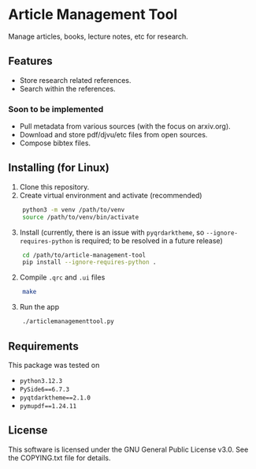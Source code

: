 # Article Management Tool

Manage articles, books, lecture notes, etc for research.

## Features

- Store research related references.
- Search within the references.

### Soon to be implemented

- Pull metadata from various sources (with the focus on arxiv.org).
- Download and store pdf/djvu/etc files from open sources.
- Compose bibtex files.

## Installing (for Linux)

1. Clone this repository.
2. Create virtual environment and activate (recommended)
```bash
    python3 -m venv /path/to/venv
    source /path/to/venv/bin/activate
```
3. Install (currently, there is an issue with `pyqrdarktheme`, so `--ignore-requires-python` is required; to be resolved in a future release)
```bash
    cd /path/to/article-management-tool
    pip install --ignore-requires-python .
```
2. Compile `.qrc` and `.ui` files
```bash 
    make
```
3. Run the app
```bash
    ./articlemanagementtool.py
```

## Requirements

This package was tested on 
- `python3.12.3`
- `PySide6==6.7.3`
- `pyqtdarktheme==2.1.0`
- `pymupdf==1.24.11`

## License

This software is licensed under the GNU General Public License v3.0. See the COPYING.txt file for details.
